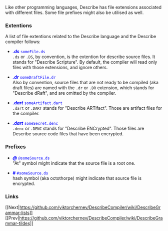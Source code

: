 Like other programming languages, Describe has file extensions associated with different files. Some file prefixes might also be utilised as well.


### Extentions
A list of file extentions related to the Describe language and the Describe compiler follows:

* <span style="color:blue">**_.ds_** ```someFile.ds```</span><br>
```.ds``` or ```.DS```, by convention, is the extention for describe source files. It stands for "Describe Scripture". By default, the compiler will read only files with those extensions, and ignore others. 

* <span style="color:blue">**_.dr_** ```someDraftFile.dr```</span><br>
Also by convention, source files that are not ready to be compiled (aka draft files) are named with the ```.dr``` or ```.DR``` extension, which stands for "Describe dRaft", and are omitted by the compiler.

* <span style="color:blue">**_.dart_** ```someArtifact.dart```</span><br>
```.dart``` or ```.DART``` stands for "Describe ARTifact". Those are artifact files for the compiler.

* <span style="color:blue">**_.dart_** ```someSecret.denc```</span><br>
```.denc``` or ```.DENC``` stands for "Describe ENCrypted". Those files are Describe source code files that have been encrypted.


### Prefixes

* <span style="color:blue">**_@_** ```@someSource.ds```</span><br>
"At" symbol might indicate that the source file is a root one.

* <span style="color:blue">**_#_** ```#someSource.ds```</span><br>
hash symbol (aka octothorpe) might indicate that source file is encrypted.

### Links
[[Next|https://github.com/viktorchernev/DescribeCompiler/wiki/DescribeGrammar-lists]]  
[[Prev|https://github.com/viktorchernev/DescribeCompiler/wiki/DescribeGrammar-tildes]] 
